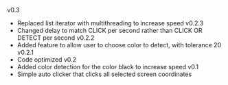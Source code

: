 v0.3
- Replaced list iterator with multithreading to increase speed
v0.2.3
- Changed delay to match CLICK per second rather than CLICK OR DETECT per second
v0.2.2
- Added feature to allow user to choose color to detect, with tolerance 20
v0.2.1
- Code optimized
v0.2
- Added color detection for the color black to increase speed
v0.1
- Simple auto clicker that clicks all selected screen coordinates
